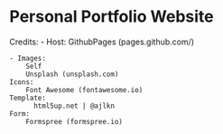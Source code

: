 # Personal Portfolio Website

Credits:
	- Host: 
	      GithubPages (pages.github.com/)
	
	- Images:
		Self
		Unsplash (unsplash.com)
	Icons:
		Font Awesome (fontawesome.io)
	Template: 
		  html5up.net | @ajlkn
	Form: 
		Formspree (formspree.io)
